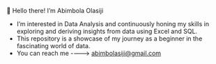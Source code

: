  👋 Hello there! I’m Abimbola Olasiji
- I’m interested in Data Analysis and continuously honing my skills in exploring and deriving insights from data using Excel and SQL.
- This repository is a showcase of my journey as a beginner in the fascinating world of data.
- You can reach me ----> abimbolasiji@gmail.com 
